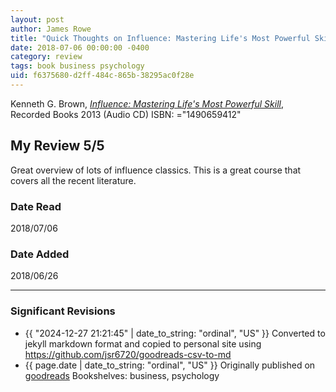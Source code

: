 ```yaml
---
layout: post
author: James Rowe
title: "Quick Thoughts on Influence: Mastering Life's Most Powerful Skill"
date: 2018-07-06 00:00:00 -0400
category: review
tags: book business psychology
uid: f6375680-d2ff-484c-865b-38295ac0f28e
---
```


Kenneth G. Brown, *[Influence: Mastering Life's Most Powerful Skill](https://www.goodreads.com/book/show/40648831)*,  Recorded Books 2013 (Audio CD) ISBN: ="1490659412"

## My Review 5/5

Great overview of lots of influence classics. This is a great course that covers all the recent literature. 

### Date Read
2018/07/06

### Date Added
2018/06/26

---

### Significant Revisions

- {{ "2024-12-27 21:21:45" | date_to_string: "ordinal", "US" }} Converted to jekyll markdown format and copied to personal site using <https://github.com/jsr6720/goodreads-csv-to-md>
- {{ page.date | date_to_string: "ordinal", "US" }} Originally published on [goodreads](https://www.goodreads.com) Bookshelves: business, psychology